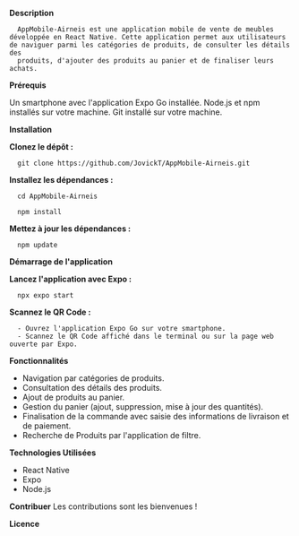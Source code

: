 **Description**

      AppMobile-Airneis est une application mobile de vente de meubles développée en React Native. Cette application permet aux utilisateurs de naviguer parmi les catégories de produits, de consulter les détails des       
      produits, d'ajouter des produits au panier et de finaliser leurs achats.

**Prérequis**

   Un smartphone avec l'application Expo Go installée.
   Node.js et npm installés sur votre machine.
   Git installé sur votre machine.
   
**Installation**

   **Clonez le dépôt :**
   
      git clone https://github.com/JovickT/AppMobile-Airneis.git
      
   **Installez les dépendances :**
   
      cd AppMobile-Airneis
      
      npm install

   **Mettez à jour les dépendances :**
   
      npm update

**Démarrage de l'application**

   **Lancez l'application avec Expo :**

      npx expo start

   **Scannez le QR Code :**

      - Ouvrez l'application Expo Go sur votre smartphone.
      - Scannez le QR Code affiché dans le terminal ou sur la page web ouverte par Expo.

**Fonctionnalités**
   - Navigation par catégories de produits.
   - Consultation des détails des produits.
   - Ajout de produits au panier.
   - Gestion du panier (ajout, suppression, mise à jour des quantités).
   - Finalisation de la commande avec saisie des informations de livraison et de paiement.
   - Recherche de Produits par l'application de filtre.

**Technologies Utilisées**

   - React Native
   - Expo
   - Node.js
   
**Contribuer**
   Les contributions sont les bienvenues !

**Licence**

